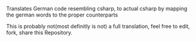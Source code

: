 Translates German code resembling csharp, to actual csharp by mapping the german words to the proper counterparts

This is probably not(most definitly is not) a full translation, feel free to edit, fork, share this Repository.
